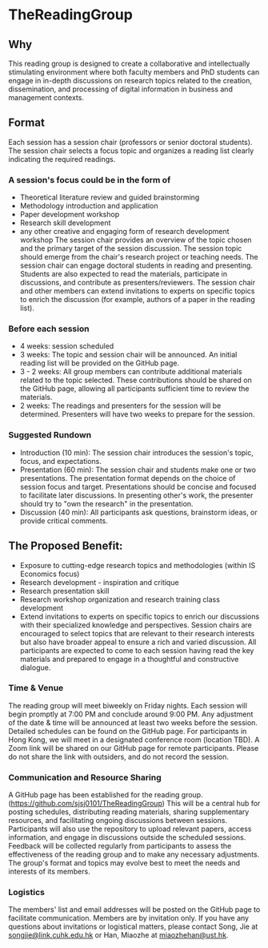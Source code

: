 # TheReadingGroup

## Why
This reading group is designed to create a collaborative and intellectually stimulating environment where both faculty members and PhD students can engage in in-depth discussions on research topics related to the creation, dissemination, and processing of digital information in business and management contexts.

## Format
Each session has a session chair (professors or senior doctoral students).
The session chair selects a focus topic and organizes a reading list clearly indicating the required readings.

### A session's focus could be in the form of 
  * Theoretical literature review and guided brainstorming
  * Methodology introduction and application
  * Paper development workshop
  * Research skill development
  * any other creative and engaging form of research development workshop
The session chair provides an overview of the topic chosen and the primary target of the session discussion. The session topic should emerge from the chair's research project or teaching needs. 
The session chair can engage doctoral students in reading and presenting. Students are also expected to read the materials, participate in discussions, and contribute as presenters/reviewers.
The session chair and other members can extend invitations to experts on specific topics to enrich the discussion (for example, authors of a paper in the reading list).
### Before each session
* 4 weeks: session scheduled
* 3 weeks: The topic and session chair will be announced. An initial reading list will be provided on the GitHub page.
* 3 - 2 weeks: All group members can contribute additional materials related to the topic selected. These contributions should be shared on the GitHub page, allowing all participants sufficient time to review the materials.
* 2 weeks: The readings and presenters for the session will be determined. Presenters will have two weeks to prepare for the session.
### Suggested Rundown
* Introduction (10 min): The session chair introduces the session's topic, focus, and expectations.
* Presentation (60 min): The session chair and students make one or two presentations. The presentation format depends on the choice of session focus and target. Presentations should be concise and focused to facilitate later discussions. In presenting other's work, the presenter should try to "own the research" in the presentation.
* Discussion (40 min): All participants ask questions, brainstorm ideas, or provide critical comments.

## The Proposed Benefit:
* Exposure to cutting-edge research topics and methodologies (within IS Economics focus)
* Research development - inspiration and critique
* Research presentation skill
* Research workshop organization and research training class development
* Extend invitations to experts on specific topics to enrich our discussions with their specialized knowledge and perspectives.
Session chairs are encouraged to select topics that are relevant to their research interests but also have broader appeal to ensure a rich and varied discussion. All participants are expected to come to each session having read the key materials and prepared to engage in a thoughtful and constructive dialogue. 

### Time & Venue
The reading group will meet biweekly on Friday nights. Each session will begin promptly at 7:00 PM and conclude around 9:00 PM. Any adjustment of the date & time will be announced at least two weeks before the session. Detailed schedules can be found on the GitHub page.
For participants in Hong Kong, we will meet in a designated conference room (location TBD). 
A Zoom link will be shared on our GitHub page for remote participants. Please do not share the link with outsiders, and do not record the session.

### Communication and Resource Sharing
A GitHub page has been established for the reading group. (https://github.com/sjsj0101/TheReadingGroup) This will be a central hub for posting schedules, distributing reading materials, sharing supplementary resources, and facilitating ongoing discussions between sessions. Participants will also use the repository to upload relevant papers, access information, and engage in discussions outside the scheduled sessions.
Feedback will be collected regularly from participants to assess the effectiveness of the reading group and to make any necessary adjustments. The group's format and topics may evolve best to meet the needs and interests of its members.

### Logistics
The members' list and email addresses will be posted on the GitHub page to facilitate communication. Members are by invitation only. If you have any questions about invitations or logistical matters, please contact Song, Jie at songjie@link.cuhk.edu.hk or Han, Miaozhe at miaozhehan@ust.hk.

